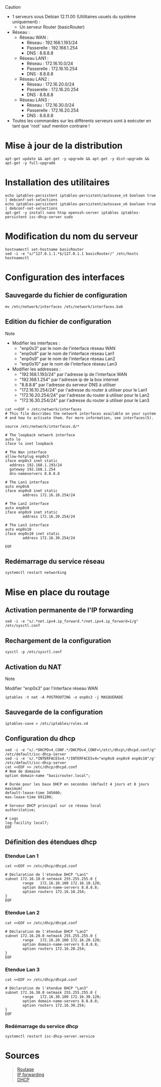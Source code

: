 > [!CAUTION]
> - 1 serveurs sous Debian 12.11.00 (Utilitaires usuels du système uniquement) :
>   - Un serveur Router (basicRouter)
> - Réseau :
>     -  Réseau WAN :
>         -  Réseau     : 192.168.1.193/24
>         -  Passerelle : 192.168.1.254
>         -  DNS : 8.8.8.8
>     -  Réseau LAN1   :
>         -  Réseau     : 172.16.10.0/24
>         -  Passerelle : 172.16.10.254
>         -  DNS : 8.8.8.8
>      -  Réseau LAN2   :
>         -  Réseau     : 172.16.20.0/24
>         -  Passerelle : 172.16.20.254
>         -  DNS : 8.8.8.8
>      -  Réseau LAN3   :
>         -  Réseau     : 172.16.30.0/24
>         -  Passerelle : 172.16.20.254
>         -  DNS : 8.8.8.8
> - Toutes les commandes sur les différents serveurs sont à exécuter en tant que 'root' sauf mention contraire !

# Mise à jour de la distribution
```
apt-get update && apt-get -y upgrade && apt-get -y dist-upgrade && apt-get -y full-upgrade 
```

# Installation des utilitaires
```
echo iptables-persistent iptables-persistent/autosave_v4 boolean true | debconf-set-selections
echo iptables-persistent iptables-persistent/autosave_v6 boolean true | debconf-set-selections
apt-get -y install nano htop openssh-server iptables iptables-persistent isc-dhcp-server sudo
```

# Modification du nom du serveur
```
hostnamectl set-hostname basicRouter
sed -i -e "s/^127.0.1.1.*$/127.0.1.1 basicRouter/" /etc/hosts
hostnamectl
```

# Configuration des interfaces
## Sauvegarde du fichier de configuration
```
mv /etc/network/interfaces /etc/network/interfaces.bak
```

## Edition du fichier de configuration
> [!NOTE]
> - Modifier les interfaces :
>   - "enp0s3" par le nom de l'interface réseau WAN
>   - "enp0s8" par le nom de l'interface réseau Lan1
>   - "enp0s9" par le nom de l'interface réseau Lan2
>   - "enp0s10" par le nom de l'interface réseau Lan3
> - Modifier les addresses :
>   - "192.168.1.193/24" par l'adresse ip de l'interface WAN
>   - "192.168.1.254" par l'adresse ip de la box internet
>   - "8.8.8.8" par l'adresse du serveur DNS à utiliser
>   - "172.16.10.254/24" par l'adresse du router à utiliser pour le Lan1
>   - "172.16.20.254/24" par l'adresse du router à utiliser pour le Lan2
>   - "172.16.30.254/24" par l'adresse du router à utiliser pour le Lan3
```
cat <<EOF > /etc/network/interfaces
# This file describes the network interfaces available on your system
# and how to activate them. For more information, see interfaces(5).

source /etc/network/interfaces.d/*

# The loopback network interface
auto lo
iface lo inet loopback

# The Wan interface
allow-hotplug enp0s3
iface enp0s3 inet static
  address 192.168.1.193/24
  gateway 192.168.1.254
  dns-nameservers 8.8.8.8

# The Lan1 interface
auto enp0s8
iface enp0s8 inet static
        address 172.16.10.254/24

# The Lan2 interface
auto enp0s9
iface enp0s9 inet static
        address 172.16.20.254/24

# The Lan3 interface
auto enp0s10
iface enp0s10 inet static
        address 172.16.30.254/24

EOF
```

## Redémarrage du service réseau
```
systemctl restart networking
```

# Mise en place du routage
## Activation permanente de l'IP forwarding
```
sed -i -e "s/.*net.ipv4.ip_forward.*/net.ipv4.ip_forward=1/g" /etc/sysctl.conf
```

## Rechargement de la configuration
```
sysctl -p /etc/sysctl.conf
```

## Activation du NAT
> [!Note]
> Modifier "enp0s3" par l'interface réseau WAN
```
iptables -t nat -A POSTROUTING -o enp0s3 -j MASQUERADE
```

## Sauvegarde de la configuration
```
iptables-save > /etc/iptables/rules.v4
```

## Configuration du dhcp
```
sed -i -e "s/.*DHCPDv4_CONF.*/DHCPDv4_CONF=\/etc\/dhcp\/dhcpd.conf/g" /etc/default/isc-dhcp-server
sed -i -e 's/.*INTERFACESv4.*/INTERFACESv4="enp0s8 enp0s9 enp0s10"/g' /etc/default/isc-dhcp-server
cat <<EOF >> /etc/dhcp/dhcpd.conf
# Nom de domaine
option domain-name "basicrouter.local";

# Durée pour les baux DHCP en secondes (default 4 jours et 8 jours maximum)
default-lease-time 345600;
max-lease-time 691200;

# Serveur DHCP principal sur ce réseau local
authoritative;

# Logs
log-facility local7;
EOF
```

## Définition des étendues dhcp
### Etendue Lan 1
```
cat <<EOF >> /etc/dhcp/dhcpd.conf

# Déclaration de l'étendue DHCP "Lan1"
subnet 172.16.10.0 netmask 255.255.255.0 {
        range   172.16.10.100 172.16.10.120;
        option domain-name-servers 8.8.8.8;
        option routers 172.16.10.254;
}
EOF
```

### Etendue Lan 2
```
cat <<EOF >> /etc/dhcp/dhcpd.conf

# Déclaration de l'étendue DHCP "Lan2"
subnet 172.16.20.0 netmask 255.255.255.0 {
        range   172.16.20.100 172.16.20.120;
        option domain-name-servers 8.8.8.8;
        option routers 172.16.20.254;
}
EOF
```

### Etendue Lan 3
```
cat <<EOF >> /etc/dhcp/dhcpd.conf

# Déclaration de l'étendue DHCP "Lan3"
subnet 172.16.30.0 netmask 255.255.255.0 {
        range   172.16.30.100 172.16.30.120;
        option domain-name-servers 8.8.8.8;
        option routers 172.16.30.254;
}
EOF
```

### Redémarrage du service dhcp
```
systemctl restart isc-dhcp-server.service
```

# Sources 
> [Routage](https://alexbacher.fr/unixlinux/routagedeb/)  
> [IP forwarding](https://www.it-connect.fr/activer-lip-forwarding-sous-linux-ipv4ipv6/)  
> [DHCP](https://www.it-connect.fr/serveur-dhcp-sous-linux/)  
